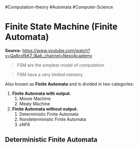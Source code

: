 #Computation-theory #Automata #Computer-Science
# Finite State Machine (Finite Automata)
**Source:** https://www.youtube.com/watch?v=Qa6csfkK7_I&ab_channel=NesoAcademy

> FSM are the simplest model of computation

> FSM have a very limited memory

Also known as **Finite Automata** and is divided in two categories:
1. **Finite Automata with output.**
	1. Moore Machine
	2. Mealy Machine
2. **Finite Automata without output.**
	1. Deterministic Finite Automata
	2. Nondeterministic Finite Automata
	3. $\varepsilon NFA$

## Deterministic Finite Automata

